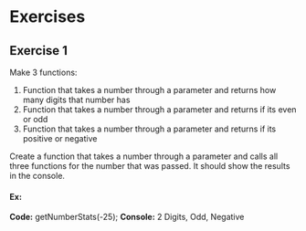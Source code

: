 # Exercises
## Exercise 1

Make 3 functions:
1. Function that takes a number through a parameter and returns how many digits that number has
2. Function that takes a number through a parameter and returns if its even or odd
3. Function that takes a number through a parameter and returns if its positive or negative

Create a function that takes a number through a parameter and calls all three functions for the number that was passed. It should show the results in the console. 
#### Ex: 
**Code:** getNumberStats(-25);
**Console:** 2 Digits, Odd, Negative
